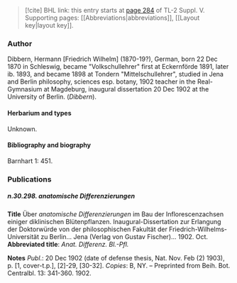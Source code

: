 > [!cite] BHL link: this entry starts at [page 284](https://www.biodiversitylibrary.org/item/103833#page/296/mode/1up) of TL-2 Suppl. V.
> Supporting pages: [[Abbreviations|abbreviations]], [[Layout key|layout key]].

### Author

Dibbern, Hermann \[Friedrich Wilhelm\] (1870-19?), German, born 22 Dec 1870 in Schleswig, became "Volkschullehrer" first at Eckernförde 1891, later ib. 1893, and became 1898 at Tondern "Mittelschullehrer", studied in Jena and Berlin philosophy, sciences esp. botany, 1902 teacher in the Real-Gymnasium at Magdeburg, inaugural dissertation 20 Dec 1902 at the University of Berlin. (*Dibbern*).

#### Herbarium and types

Unknown.

#### Bibliography and biography

Barnhart 1: 451.

### Publications

##### n.30.298. anatomische Differenzierungen

**Title**
Über *anatomische Differenzierungen* im Bau der Inflorescenzachsen einiger diklinischen Blütenpflanzen. Inaugural-Dissertation zur Erlangung der Doktorwürde von der philosophischen Fakultät der Friedrich-Wilhelms-Universität zu Berlin... Jena (Verlag von Gustav Fischer)... 1902. Oct.
**Abbreviated title**: *Anat. Differenz. Bl.-Pfl.*

**Notes**
*Publ*.: 20 Dec 1902 (date of defense thesis, Nat. Nov. Feb (2) 1903), p. \[1, cover-t.p.\], \[2\]-29, \[30-32\]. *Copies*: B, NY. – Preprinted from Beih. Bot. Centralbl. 13: 341-360. 1902.

